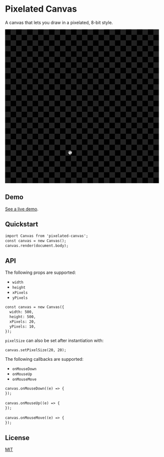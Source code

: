 # Pixelated Canvas

A canvas that lets you draw in a pixelated, 8-bit style.

![Example](./example/example.gif)

## Demo

[See a live demo](https://thekevinscott.github.io/pixelated-canvas/).

## Quickstart

```
import Canvas from 'pixelated-canvas';
const canvas = new Canvas();
canvas.render(document.body);
```

## API

The following props are supported:

* `width`
* `height`
* `xPixels`
* `yPixels`

```
const canvas = new Canvas({
  width: 500,
  height: 500,
  xPixels: 20,
  yPixels: 10,
});
```

`pixelSize` can also be set after instantiation with:

```
canvas.setPixelSize(20, 20);
```

The following callbacks are supported:

* `onMouseDown`
* `onMouseUp`
* `onMouseMove`

```
canvas.onMouseDown((e) => {
});

canvas.onMouseUp((e) => {
});

canvas.onMouseMove((e) => {
});
```

## License

[MIT](LICENSE)
